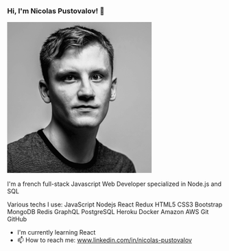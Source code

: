 
### Hi, I'm Nicolas Pustovalov! 👋
![Cover](https://github.com/Nicolas-Pustovalov/Nicolas-Pustovalov/blob/main/img/cover.png)

I'm a french full-stack Javascript Web Developer specialized in Node.js and SQL

 Various techs I use:
JavaScript Nodejs React Redux HTML5 CSS3 Bootstrap MongoDB Redis GraphQL PostgreSQL Heroku Docker Amazon AWS Git GitHub

- I'm currently learning React
- 📫 How to reach me: www.linkedin.com/in/nicolas-pustovalov

